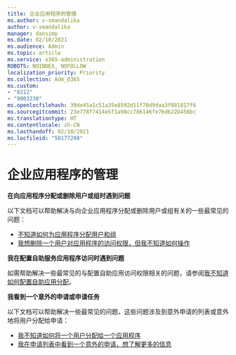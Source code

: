 ```yaml
---
title: 企业应用程序的管理
ms.author: v-smandalika
author: v-smandalika
manager: dansimp
ms.date: 02/10/2021
ms.audience: Admin
ms.topic: article
ms.service: o365-administration
ROBOTS: NOINDEX, NOFOLLOW
localization_priority: Priority
ms.collection: Adm_O365
ms.custom:
- "8212"
- "9003230"
ms.openlocfilehash: 39de45a1c51a35e8592d11f70d9daa3f081817f6
ms.sourcegitcommit: 23e778f7414e5f1a98cc786146fe76d622b458bc
ms.translationtype: HT
ms.contentlocale: zh-CN
ms.lasthandoff: 02/10/2021
ms.locfileid: "50177298"
---
```

# <a name="management-of-enterprise-apps"></a>企业应用程序的管理

**在向应用程序分配或删除用户或组时遇到问题**

以下文档可以帮助解决与向企业应用程序分配或删除用户或组有关的一些最常见的问题：

- [不知道如何为应用程序分配用户和组](https://docs.microsoft.com/azure/active-directory/manage-apps/assign-user-or-group-access-portal)
- [我想删除一个用户对应用程序的访问权限，但我不知道如何操作](https://docs.microsoft.com/azure/active-directory/manage-apps/methods-for-removing-user-access)

**我在配置自助服务应用程序访问时遇到问题**

如需帮助解决一些最常见的与配置自助应用访问权限相关的问题，请参阅[我不知道如何配置自助应用分配](https://docs.microsoft.com/azure/active-directory/manage-apps/manage-self-service-access)。

**我看到一个意外的申请或申请任务**

以下文档可以帮助解决一些最常见的问题，这些问题涉及到意外申请的列表或意外地将用户分配给申请：

- [我不知道如何将一个用户分配给一个应用程序](https://docs.microsoft.com/azure/active-directory/manage-apps/ways-users-get-assigned-to-applications)
- [我在申请列表中看到一个意外的申请，想了解更多的信息](https://docs.microsoft.com/azure/active-directory/manage-apps/application-types)












